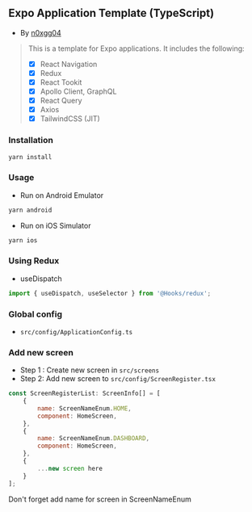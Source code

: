 ## Expo Application Template (TypeScript)
- By [n0xgg04](https://github.com/n0xgg04)

> This is a template for Expo applications. It includes the following:
> 
> - [x] React Navigation
> - [x] Redux
> - [x] React Tookit
> - [x] Apollo Client, GraphQL
> - [x] React Query
> - [x] Axios
> - [x] TailwindCSS (JIT)



### Installation

```sh
yarn install
```

### Usage

- Run on Android Emulator
```sh
yarn android
```

- Run on iOS Simulator
```sh
yarn ios
```


### Using Redux
- useDispatch
```ts
import { useDispatch, useSelector } from '@Hooks/redux';
```

### Global config
- `src/config/ApplicationConfig.ts`

### Add new screen
- Step 1 : Create new screen in `src/screens`
- Step 2: Add new screen to `src/config/ScreenRegister.tsx`

```js
const ScreenRegisterList: ScreenInfo[] = [
    {
        name: ScreenNameEnum.HOME,
        component: HomeScreen,
    },
    {
        name: ScreenNameEnum.DASHBOARD,
        component: HomeScreen,
    },
    {
        ...new screen here
    }
];
```

Don't forget add name for screen in ScreenNameEnum
